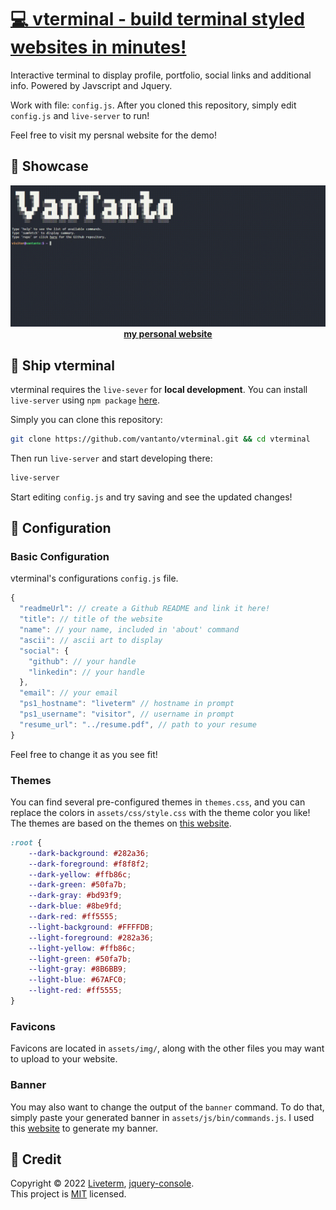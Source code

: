 # [💻 vterminal - build terminal styled websites in minutes!](https://vantanto.my.id)

Interactive terminal to display profile, portfolio, social links and additional info. Powered by Javscript and Jquery.

Work with file: `config.js`. After you cloned this repository, simply edit `config.js` and `live-server` to run!

Feel free to visit my persnal website for the demo!

## 📸 Showcase

<p align="center">
<img src="./assets/demo.gif" width="600"><br>
<strong><a href="https://vantanto.my.id" target=_blank>my personal website</a></strong>
</p>

## 🚀 Ship vterminal

vterminal requires the `live-sever` for **local development**. You can install `live-server` using `npm package` [here](https://www.npmjs.com/package/live-server).

Simply you can clone this repository:

```bash
git clone https://github.com/vantanto/vterminal.git && cd vterminal
```

Then run `live-server` and start developing there:

```bash
live-server
```

Start editing `config.js` and try saving and see the updated changes!

## 📄 Configuration

### Basic Configuration

vterminal's configurations `config.js` file.

```javascript
{
  "readmeUrl": // create a Github README and link it here!
  "title": // title of the website
  "name": // your name, included in 'about' command
  "ascii": // ascii art to display
  "social": {
    "github": // your handle
    "linkedin": // your handle
  },
  "email": // your email
  "ps1_hostname": "liveterm" // hostname in prompt
  "ps1_username": "visitor", // username in prompt
  "resume_url": "../resume.pdf", // path to your resume
}
```

Feel free to change it as you see fit!

### Themes

You can find several pre-configured themes in `themes.css`, and you can replace the colors in `assets/css/style.css` with the theme color you like! The themes are based on the themes on [this website](https://glitchbone.github.io/vscode-base16-term/#/).

```css
:root {
	--dark-background: #282a36;
	--dark-foreground: #f8f8f2;
	--dark-yellow: #ffb86c;
	--dark-green: #50fa7b;
	--dark-gray: #bd93f9;
	--dark-blue: #8be9fd;
	--dark-red: #ff5555;
	--light-background: #FFFFDB;
	--light-foreground: #282a36;
	--light-yellow: #ffb86c;
	--light-green: #50fa7b;
	--light-gray: #8B6BB9;
	--light-blue: #67AFC0;
	--light-red: #ff5555; 
}
```

### Favicons

Favicons are located in `assets/img/`, along with the other files you may want to upload to your website.

### Banner

You may also want to change the output of the `banner` command. To do that, simply paste your generated banner in `assets/js/bin/commands.js`. I used this [website](https://manytools.org/hacker-tools/ascii-banner/) to generate my banner.

## 📝 Credit

Copyright © 2022 [Liveterm](https://github.com/Cveinnt/LiveTerm), [jquery-console](https://github.com/chrisdone/jquery-console).<br />
This project is [MIT](https://github.com/vantanto/vterminal/blob/master/LICENSE) licensed.
